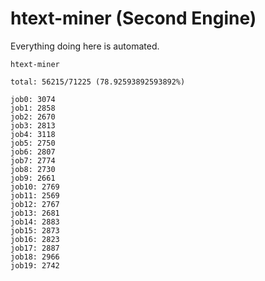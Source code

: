 # htext-miner (Second Engine)

Everything doing here is automated.

```
htext-miner

total: 56215/71225 (78.92593892593892%)

job0: 3074
job1: 2858
job2: 2670
job3: 2813
job4: 3118
job5: 2750
job6: 2807
job7: 2774
job8: 2730
job9: 2661
job10: 2769
job11: 2569
job12: 2767
job13: 2681
job14: 2883
job15: 2873
job16: 2823
job17: 2887
job18: 2966
job19: 2742
```